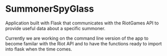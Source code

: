 # SummonerSpyGlass
Application built with Flask that communicates with the RiotGames API to provide useful data about a specific summoner.

Currently we are working on the command line version of the app to become familar with the Riot API and to have the functions ready to import into flask when the time comes.
